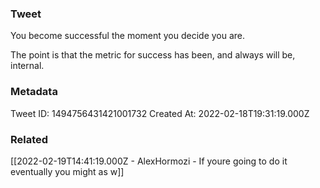 ### Tweet
You become successful the moment you decide you are.

The point is that the metric for success has been, and always will be, internal.

### Metadata
Tweet ID: 1494756431421001732
Created At: 2022-02-18T19:31:19.000Z

### Related
[[2022-02-19T14:41:19.000Z - AlexHormozi - If youre going to do it eventually you might as w]]

